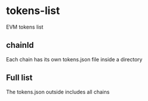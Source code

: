 # tokens-list
EVM tokens list 

## chainId 
Each chain has its own tokens.json file inside a directory

## Full list
The tokens.json outside includes all chains  
